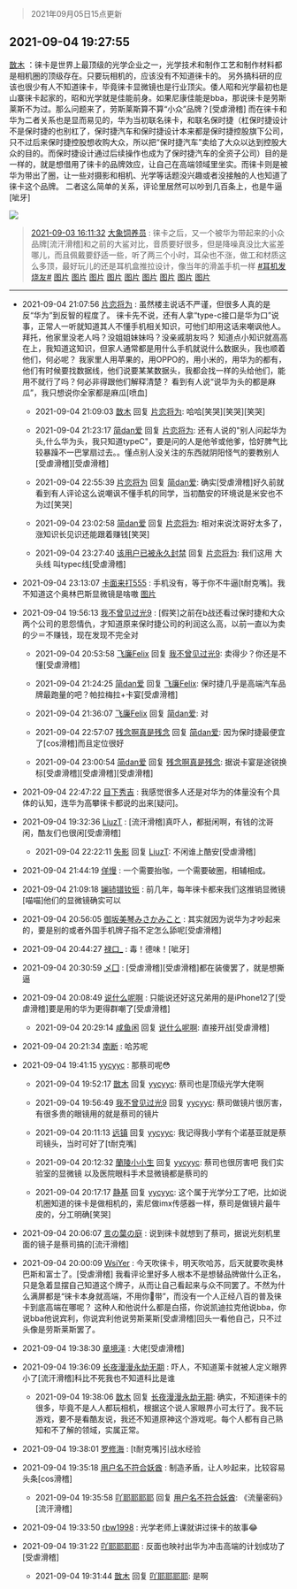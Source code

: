 > 2021年09月05日15点更新
<link rel="stylesheet" href="https://cdn.jsdelivr.net/gh/taotie6/sampleJSON@main/css/photo_show.css">


 ## 2021-09-04 19:27:55 

 [㪚木](https://www.coolapk.com/feed/29764533?shareKey=NjJlNDkxMzlkMWQ4NjEzMzYwMTY~) ：徕卡是世界上最顶级的光学企业之一，光学技术和制作工艺和制作材料都是相机圈的顶级存在。只要玩相机的，应该没有不知道徕卡的。
另外搞科研的应该也很少有人不知道徕卡，毕竟徕卡显微镜也是行业顶尖。倭人昭和光学最初也是山寨徕卡起家的，昭和光学就是佳能前身。如果尼康佳能是bba<!--break-->，那说徕卡是劳斯莱斯不为过。那么问题来了，劳斯莱斯算不算“小众”品牌？[受虐滑稽]
而在徕卡和华为二者关系也是显而易见的，华为当初联名徕卡，和联名保时捷（杠保时捷设计不是保时捷的也别杠了，保时捷汽车和保时捷设计本来都是保时捷控股旗下公司，只不过后来保时捷控股想收购大众，所以把“保时捷汽车”卖给了大众以达到控股大众的目的。而保时捷设计通过后续操作也成为了保时捷汽车的全资子公司）目的是一样的，就是想借用了徕卡的品牌效应，让自己在高端领域里坐实。而徕卡则是被华为带出了圈，让一些对摄影和相机、光学等话题没兴趣或者没接触的人也知道了徕卡这个品牌。
二者这么简单的关系，评论里居然可以吵到几百条上，也是牛逼[呲牙] 

<div class="album">
<img class="img-item" src="http://image.coolapk.com/feed/2020/0606/14/1081091_39c516f3_5623_1393@320x180.gif" />
</div>

> [2021-09-03 16:11:32](cpost/29737431) 
> [大象饲养员](https://www.coolapk.com/feed/29737431?shareKey=MzljMjJlNDgyMjliNjEzMzYwNDA~) : 徕卡之后，又一个被华为带起来的小众品牌[流汗滑稽]和之前的大鲨对比，音质要好很多，但是降噪真没比大鲨差哪儿，而且佩戴要舒适一些，听了两三个小时，耳朵也不涨，做工和材质这么多顶，最好玩儿的还是耳机盒推拉设计，像当年的滑盖手机一样 <a class="feed-link-tag" href="/t/耳机发烧友?type=0">#耳机发烧友#</a> 
[图片](http://image.coolapk.com/feed/2021/0903/16/576512_6441_7424@3325x2494.jpg)
[图片](http://image.coolapk.com/feed/2021/0903/16/576512_6441_8075@3325x2494.jpg)
[图片](http://image.coolapk.com/feed/2021/0903/16/576512_6441_8206@3325x2494.jpg)
[图片](http://image.coolapk.com/feed/2021/0903/16/576512_6441_8728@3325x2494.jpg)
[图片](http://image.coolapk.com/feed/2021/0903/16/576512_6441_7563@3325x2494.jpg)
[图片](http://image.coolapk.com/feed/2021/0903/16/576512_6443_5319@1170x2532.jpg)
[图片](http://image.coolapk.com/feed/2021/0903/16/576512_6443_5835@1170x2532.jpg)
[图片](http://image.coolapk.com/feed/2021/0903/16/576512_6441_8594@1170x2532.jpg)
[图片](http://image.coolapk.com/feed/2021/0903/16/576512_6443_6916@1170x2532.jpg)

 ------- 

- 2021-09-04 21:07:56 [片恋将为](uid=3103451) : 虽然楼主说话不严谨，但很多人真的是反“华为”到反智的程度了。
徕卡先不说，还有人拿“type-c接口是华为口”说事，正常人一听就知道其人不懂手机相关知识，可他们却用这话来嘲讽他人。
拜托，他家里没老人吗？没姐姐妹妹吗？没亲戚朋友吗？
知道点小知识就高高在上，我知道这知识<!--break-->，但家人通常都是用什么手机就说什么数据头，我也顺着他们，何必呢？
我家里人用苹果的，用OPPO的，用小米的，用华为的都有，他们有时候要找数据线，他们说要某某数据头，我都会找一样的头给他们，能用不就行了吗？何必非得跟他们解释清楚？
看到有人说“说华为头的都是麻瓜”，我只想说你全家都是麻瓜[喷血] 

    - 2021-09-04 21:09:03 [㪚木](uid=1081091) 回复 [片恋将为](uid=3103451): 哈哈[笑哭][笑哭][笑哭] 

    - 2021-09-04 21:23:17 [简dan爱](uid=489546) 回复 [片恋将为](uid=3103451): 还有人说的&quot;别人问起华为头,什么华为头，我只知道typeC&quot;，要是问的人是他爷或他爹，恰好脾气比较暴躁不一巴掌扇过去。。懂点别人没关注的东西就阴阳怪气的要教别人[受虐滑稽][受虐滑稽] 

    - 2021-09-04 22:55:39 [片恋将为](uid=3103451) 回复 [简dan爱](uid=489546): 确实[受虐滑稽]好久前就看到有人评论这么说嘲讽不懂手机的同学，当初酷安的环境说是米安也不为过[笑哭] 

    - 2021-09-04 23:02:58 [简dan爱](uid=489546) 回复 [片恋将为](uid=3103451): 相对来说沈哥好太多了，涨知识长见识还能跟着赚钱[笑哭] 

    - 2021-09-04 23:27:40 [该用户已被永久封禁](uid=1987855) 回复 [片恋将为](uid=3103451): 我们这用 大头线 叫typec线[受虐滑稽] 

- 2021-09-04 23:13:07 [卡面来打555](uid=2884178) : 手机没有，等于你不牛逼[t耐克嘴]。我不知道这个奥林巴斯显微镜是啥嗷 [图片](http://image.coolapk.com/feed/2021/0904/23/2884178_8386_4641@828x1104.jpg)

- 2021-09-04 19:56:13 [我不曾见过光9](uid=1784401) : [假笑]之前在b战还看过保时捷和大众两个公司的恩怨情仇，才知道原来保时捷公司的利润这么高，以前一直以为卖的少＝不赚钱，现在发现不完全对 

    - 2021-09-04 20:53:58 [飞廉Felix](uid=900024) 回复 [我不曾见过光9](uid=1784401): 卖得少？你还是不懂[受虐滑稽] 

    - 2021-09-04 21:24:25 [简dan爱](uid=489546) 回复 [飞廉Felix](uid=900024): 保时捷几乎是高端汽车品牌最跑量的吧？帕拉梅拉+卡宴[受虐滑稽] 

    - 2021-09-04 21:36:07 [飞廉Felix](uid=900024) 回复 [简dan爱](uid=489546): 对 

    - 2021-09-04 22:57:07 [残念啊真是残念](uid=3743257) 回复 [简dan爱](uid=489546): 因为保时捷最便宜了[cos滑稽]而且定位很好 

    - 2021-09-04 23:00:54 [简dan爱](uid=489546) 回复 [残念啊真是残念](uid=3743257): 据说卡宴是途锐换标[受虐滑稽][受虐滑稽][受虐滑稽] 

- 2021-09-04 22:47:22 [目下秀吉](uid=1267114) : 我感觉很多人还是对华为的体量没有个具体的认知，连华为高攀徕卡都说的出来[疑问]。 

- 2021-09-04 19:32:36 [LiuzT](uid=2145927) : [流汗滑稽]真吓人，都挺闲啊，有钱的沈哥闲，酷友们也很闲[受虐滑稽] 

    - 2021-09-04 22:22:11 [失影](uid=2893218) 回复 [LiuzT](uid=2145927): 不闲谁上酷安[受虐滑稽] 

- 2021-09-04 21:44:19 [佯慢](uid=888105) : 一个需要抬咖，一个需要破圈，相辅相成。 

- 2021-09-04 21:09:18 [镧铈镨钕钷](uid=1150674) : 前几年，每年徕卡都来我们这推销显微镜[喵喵]他们的显微镜确实可以 

- 2021-09-04 20:56:05 [御坂美琴みさかみこと](uid=2289651) : 其实就因为说华为才吵起来的，要是别的或者外国手机牌子指不定怎么舔呢[受虐滑稽] 

- 2021-09-04 20:44:27 [禄口_](uid=1005884) : 毒！德味！[呲牙] 

- 2021-09-04 20:30:59 [乄囗](uid=759206) : [受虐滑稽][受虐滑稽]都在装傻罢了，就是想撕逼 

- 2021-09-04 20:08:49 [说什么呢啊](uid=3974915) : 只能说还好这兄弟用的是iPhone12了[受虐滑稽]要是用的华为更得群嘲了[受虐滑稽] 

    - 2021-09-04 20:29:14 [咸鱼闲](uid=3783511) 回复 [说什么呢啊](uid=3974915): 直接开战[受虐滑稽] 

- 2021-09-04 20:21:34 [南断](uid=1225983) : 哈苏呢 

- 2021-09-04 19:41:15 [yycyyc](uid=1228105) : 那蔡司呢😳 

    - 2021-09-04 19:52:17 [㪚木](uid=1081091) 回复 [yycyyc](uid=1228105): 蔡司也是顶级光学大佬啊 

    - 2021-09-04 19:56:49 [我不曾见过光9](uid=1784401) 回复 [yycyyc](uid=1228105): 蔡司做镜片很厉害，有很多贵的眼镜用的就是蔡司的镜片 

    - 2021-09-04 20:11:13 [远镇](uid=1471248) 回复 [yycyyc](uid=1228105): 我记得我小学有个诺基亚就是蔡司镜头，当时可好了[t耐克嘴] 

    - 2021-09-04 20:12:32 [蘭陵小小生](uid=1030167) 回复 [yycyyc](uid=1228105): 蔡司也很厉害吧 我们实验室的显微镜 以及医院眼科手术显微镜都是蔡司的 

    - 2021-09-04 20:17:17 [静基](uid=1353091) 回复 [yycyyc](uid=1228105): 这个属于光学分工了吧，比如说机圈知道的徕卡是做相机的，索尼做imx传感器一样，蔡司是做镜片最牛皮的，分工明确[笑哭] 

- 2021-09-04 20:06:07 [言の葉の庭](uid=649465) : 说到徕卡就想到了蔡司，据说光刻机里面的镜子是蔡司搞的[流汗滑稽] 

- 2021-09-04 20:00:09 [WsiYer](uid=3832235) : 今天吹徕卡，明天吹哈苏，后天就要吹奥林巴斯和富士了。[受虐滑稽]
我看评论里好多人根本不是想替品牌做什么正名，只是急着显摆自己知道这个牌子，从而让自己看起来与众不同罢了。不然为什么满屏都是“徕卡本身就高端，不用你🌸带”，而没有一个人正经八百的普及徕卡到底高端在哪呢？<!--break-->
这种人和他说什么都是白搭，你说凯迪拉克他说bba，你说bba他说宾利，你说宾利他说劳斯莱斯[受虐滑稽]回头一看他自己，只不过头像是劳斯莱斯罢了。 

- 2021-09-04 19:38:30 [章境泽](uid=4089592) : 大佬[受虐滑稽] 

- 2021-09-04 19:36:09 [长夜漫漫永劫无期](uid=3800103) : 吓人，不知道莱卡就被人定义眼界小了[流汗滑稽]科比不死我也不知道科比是谁 

    - 2021-09-04 19:38:06 [㪚木](uid=1081091) 回复 [长夜漫漫永劫无期](uid=3800103): 确实，不知道徕卡的很多，毕竟不是人人都玩相机，根据这个说人家眼界小可太行了。我不玩游戏，要不是看酷友说，我还不知道原神这个游戏呢。每个人都有自己熟知和不了解的领域，实属正常。 

- 2021-09-04 19:38:01 [罗修海](uid=3774701) : [t耐克嘴]引战水经验 

- 2021-09-04 19:35:18 [用户名不符合妖酋](uid=1105274) : 制造矛盾，让人吵起来，比较容易头条[cos滑稽] 

    - 2021-09-04 19:35:58 [吖耶耶耶耶](uid=1523259) 回复 [用户名不符合妖酋](uid=1105274): 《流量密码》[流汗滑稽] 

- 2021-09-04 19:33:50 [rbw1998](uid=602980) : 光学老师上课就讲过徕卡的故事😂 

- 2021-09-04 19:31:22 [吖耶耶耶耶](uid=1523259) : 反面也映衬出华为冲击高端的计划成功了[受虐滑稽] 

    - 2021-09-04 19:31:44 [㪚木](uid=1081091) 回复 [吖耶耶耶耶](uid=1523259): 是啊 

